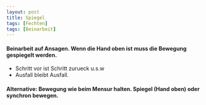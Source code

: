 ```yaml
---
layout: post
title: Spiegel
tags: [Fechten]
tags: [Beinarbeit]
---
```


#### Beinarbeit auf Ansagen. Wenn die Hand oben ist muss die Bewegung gespiegelt werden. 
* Schritt vor ist Schritt zurueck u.s.w
* Ausfall bleibt Ausfall. 

#### Alternative: Bewegung wie beim Mensur halten. Spiegel (Hand oben) oder synchron bewegen. 
